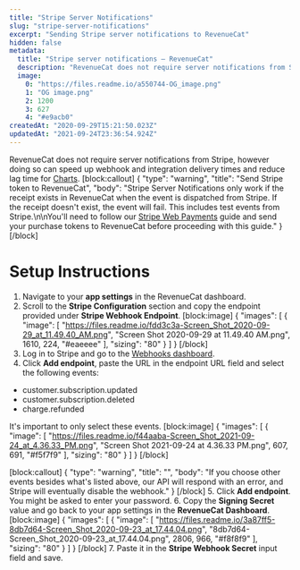 ```yaml
---
title: "Stripe Server Notifications"
slug: "stripe-server-notifications"
excerpt: "Sending Stripe server notifications to RevenueCat"
hidden: false
metadata: 
  title: "Stripe server notifications – RevenueCat"
  description: "RevenueCat does not require server notifications from Stripe, however doing so can speed up webhook and integration delivery times and reduce lag time for Charts."
  image: 
    0: "https://files.readme.io/a550744-OG_image.png"
    1: "OG image.png"
    2: 1200
    3: 627
    4: "#e9acb0"
createdAt: "2020-09-29T15:21:50.023Z"
updatedAt: "2021-09-24T23:36:54.924Z"
---
```

RevenueCat does not require server notifications from Stripe, however doing so can speed up webhook and integration delivery times and reduce lag time for [Charts](doc:charts).
[block:callout]
{
  "type": "warning",
  "title": "Send Stripe token to RevenueCat",
  "body": "Stripe Server Notifications only work if the receipt exists in RevenueCat when the event is dispatched from Stripe. If the receipt doesn't exist, the event will fail. This includes test events from Stripe.\n\nYou'll need to follow our [Stripe Web Payments](doc:stripe) guide and send your purchase tokens to RevenueCat before proceeding with this guide."
}
[/block]
# Setup Instructions

1. Navigate to your **app settings** in the RevenueCat dashboard.
2. Scroll to the **Stripe Configuration** section and copy the endpoint provided under **Stripe Webhook Endpoint**.
[block:image]
{
  "images": [
    {
      "image": [
        "https://files.readme.io/fdd3c3a-Screen_Shot_2020-09-29_at_11.49.40_AM.png",
        "Screen Shot 2020-09-29 at 11.49.40 AM.png",
        1610,
        224,
        "#eaeeee"
      ],
      "sizing": "80"
    }
  ]
}
[/block]
3. Log in to Stripe and go to the [Webhooks dashboard](https://dashboard.stripe.com/webhooks).
4. Click **Add endpoint**, paste the URL in the endpoint URL field and select the following events:
- customer.subscription.updated
- customer.subscription.deleted
- charge.refunded

It's important to only select these events.
[block:image]
{
  "images": [
    {
      "image": [
        "https://files.readme.io/f44aaba-Screen_Shot_2021-09-24_at_4.36.33_PM.png",
        "Screen Shot 2021-09-24 at 4.36.33 PM.png",
        607,
        691,
        "#f5f7f9"
      ],
      "sizing": "80"
    }
  ]
}
[/block]

[block:callout]
{
  "type": "warning",
  "title": "",
  "body": "If you choose other events besides what's listed above, our API will respond with an error, and Stripe will eventually disable the webhook."
}
[/block]
5. Click **Add endpoint**. You might be asked to enter your password.
6. Copy the **Signing Secret** value and go back to your app settings in the **RevenueCat Dashboard**.
[block:image]
{
  "images": [
    {
      "image": [
        "https://files.readme.io/3a87ff5-8db7d64-Screen_Shot_2020-09-23_at_17.44.04.png",
        "8db7d64-Screen_Shot_2020-09-23_at_17.44.04.png",
        2806,
        966,
        "#f8f8f9"
      ],
      "sizing": "80"
    }
  ]
}
[/block]
7. Paste it in the **Stripe Webhook Secret** input field and save.